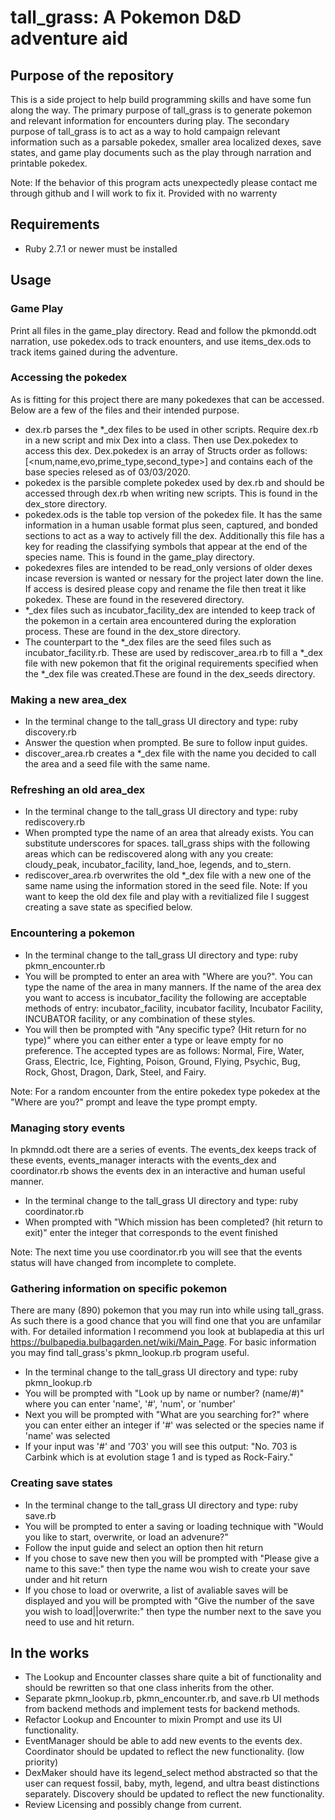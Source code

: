 # tall_grass: A Pokemon D&D adventure aid
## Purpose of the repository
This is a side project to help build programming skills and have some fun along the way. The primary purpose of tall_grass is to generate pokemon and relevant information for encounters during play. The secondary purpose of tall_grass is to act as a way to hold campaign relevant information such as a parsable pokedex, smaller area localized dexes, save states, and game play documents such as the play through narration and printable pokedex.

Note: If the behavior of this program acts unexpectedly please contact me through github and I will work to fix it. Provided with no warrenty

## Requirements
* Ruby 2.7.1 or newer must be installed

## Usage

### Game Play
Print all files in the game_play directory. Read and follow the pkmondd.odt narration, use pokedex.ods to track enounters, and use items_dex.ods to track items gained during the adventure.

### Accessing the pokedex
As is fitting for this project there are many pokedexes that can be accessed. Below are a few of the files and their intended purpose.
* dex.rb parses the \*\_dex files to be used in other scripts. Require dex.rb in a new script and mix Dex into a class. Then use Dex.pokedex to access this dex. Dex.pokedex is an array of Structs order as follows: [<num,name,evo,prime_type,second_type>] and contains each of the base species relesed as of 03/03/2020.
* pokedex is the parsible complete pokedex used by dex.rb and should be accessed through dex.rb when writing new scripts. This is found in the dex_store directory.
* pokedex.ods is the table top version of the pokedex file. It has the same information in a human usable format plus seen, captured, and bonded sections to act as a way to actively fill the dex. Additionally this file has a key for reading the classifying symbols that appear at the end of the species name. This is found in the game_play directory.
* pokedexres files are intended to be read_only versions of older dexes incase reversion is wanted or nessary for the project later down the line. If access is desired please copy and rename the file then treat it like pokedex. These are found in the resevered directory.
* \*\_dex files such as incubator_facility_dex are intended to keep track of the pokemon in a certain area encountered during the exploration process. These are found in the dex_store directory.
* The counterpart to the \*\_dex files are the seed files such as incubator_facility.rb. These are used by rediscover_area.rb to fill a \*\_dex file with new pokemon that fit the original requirements specified when the \*\_dex file was created.These are found in the dex_seeds directory.

### Making a new area_dex
* In the terminal change to the tall_grass UI directory and type: ruby discovery.rb
* Answer the question when prompted. Be sure to follow input guides.
* discover_area.rb creates a \*\_dex file with the name you decided to call the area and a seed file with the same name.

### Refreshing an old area_dex
* In the terminal change to the tall_grass UI directory and type: ruby rediscovery.rb
* When prompted type the name of an area that already exists. You can substitute underscores for spaces. tall_grass ships with the following areas which can be rediscovered along with any you create: cloudy_peak, incubator_facility, land_hoe, legends, and to_stern.
* rediscover_area.rb overwrites the old \*\_dex file with a new one of the same name using the information stored in the seed file.
Note: If you want to keep the old dex file and play with a revitialized file I suggest creating a save state as specified below.

### Encountering a pokemon
* In the terminal change to the tall_grass UI directory and type: ruby pkmn_encounter.rb
* You will be prompted to enter an area with "Where are you?". You can type the name of the area in many manners. If the name of the area dex you want to access is incubator_facility the following are acceptable methods of entry: incubator_facility, incubator facility, Incubator Facility, INCUBATOR facility, or any combination of these styles.
* You will then be prompted with "Any specific type? (Hit return for no type)" where you can either enter a type or leave empty for no preference. The accepted types are as follows: Normal, Fire, Water, Grass, Electric, Ice, Fighting, Poison, Ground, Flying, Psychic, Bug, Rock, Ghost, Dragon, Dark, Steel, and Fairy.

Note: For a random encounter from the entire pokedex type pokedex at the "Where are you?" prompt and leave the type prompt empty.

### Managing story events
In pkmndd.odt there are a series of events. The events_dex keeps track of these events, events_manager interacts with the events_dex and coordinator.rb shows the events dex in an interactive and human useful manner.
* In the terminal change to the tall_grass UI directory and type: ruby coordinator.rb
* When prompted with "Which mission has been completed? (hit return to exit)" enter the integer that corresponds to the event finished

Note: The next time you use coordinator.rb you will see that the events status will have changed from incomplete to complete.

### Gathering information on specific pokemon
There are many (890) pokemon that you may run into while using tall_grass. As such there is a good chance that you will find one that you are unfamilar with. For detailed information I recommend you look at bublapedia at this url https://bulbapedia.bulbagarden.net/wiki/Main_Page. For basic information you may find tall_grass's pkmn_lookup.rb program useful.
* In the terminal change to the tall_grass UI directory and type: ruby pkmn_lookup.rb
* You will be prompted with "Look up by name or number? (name/#)" where you can enter 'name', '#', 'num', or 'number'
* Next you will be prompted with "What are you searching for?" where you can enter either an integer if '#' was selected or the species name if 'name' was selected
* If your input was '#' and '703' you will see this output: "No. 703 is Carbink which is at evolution stage 1 and is typed as Rock-Fairy."

### Creating save states
* In the terminal change to the tall_grass UI directory and type: ruby save.rb
* You will be prompted to enter a saving or loading technique with "Would you like to start, overwrite, or load an advenure?"
* Follow the input guide and select an option then hit return
* If you chose to save new then you will be prompted with "Please give a name to this save:" then type the name wou wish to create your save under and hit return
* If you chose to load or overwrite, a list of avaliable saves will be displayed and you will be prompted with "Give the number of the save you wish to load||overwrite:" then type the number next to the save you need to use and hit return.

## In the works
* The Lookup and Encounter classes share quite a bit of functionality and should be rewritten so that one class inherits from the other.
* Separate pkmn_lookup.rb, pkmn_encounter.rb, and save.rb UI methods from backend methods and implement tests for backend methods.
* Refactor Lookup and Encounter to mixin Prompt and use its UI functionality.
* EventManager should be able to add new events to the events dex. Coordinator should be updated to reflect the new functionality. (low priority)
* DexMaker should have its legend_select method abstracted so that the user can request fossil, baby, myth, legend, and ultra beast distinctions separately. Discovery should be updated to reflect the new functionality.
* Review Licensing and possibly change from current.
